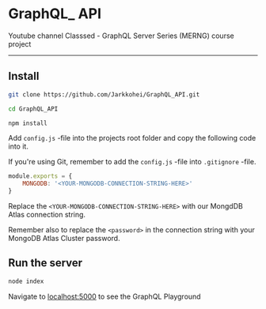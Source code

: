 # GraphQL_ API

Youtube channel Classsed - GraphQL Server Series (MERNG) course project

---

## Install

```bash
git clone https://github.com/Jarkkohei/GraphQL_API.git
```

```bash
cd GraphQL_API
```

```bash
npm install
```

Add `config.js` -file into the projects root folder and copy the following code into it.

If you're using Git, remember to add the `config.js` -file into `.gitignore` -file.

```javascript
module.exports = {
    MONGODB: '<YOUR-MONGODB-CONNECTION-STRING-HERE>'
}
```

Replace the `<YOUR-MONGODB-CONNECTION-STRING-HERE>` with our MongdDB Atlas connection string.

Remember also to replace the `<password>` in the connection string with your MongoDB Atlas Cluster password.

## Run the server

```bash
node index
```

Navigate to [localhost:5000](https://localhost:5000 "GraphQL Playground") to see the GraphQL Playground